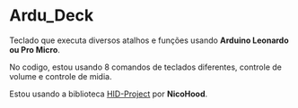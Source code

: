 # Ardu_Deck

Teclado que executa diversos atalhos e funções usando **Arduino Leonardo ou Pro Micro**.

No codigo, estou usando 8 comandos de teclados diferentes, controle de volume e controle de midia.

Estou usando a biblioteca [HID-Project](https://github.com/NicoHood/HID) por **NicoHood**.
